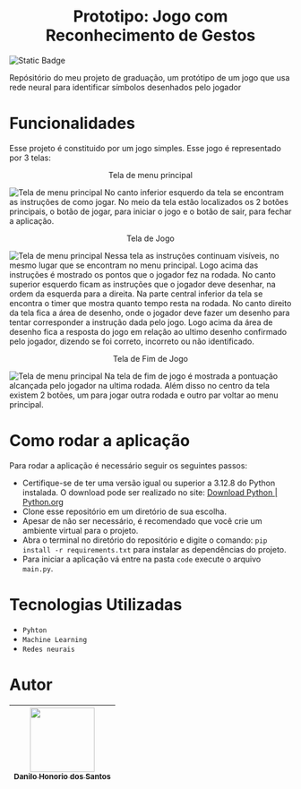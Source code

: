 <h1 align="center">Prototipo: Jogo com Reconhecimento de Gestos</h1>
<img alt="Static Badge" src="https://img.shields.io/badge/license-MIT-green">

Repósitório do meu projeto de graduação, um protótipo de um jogo que usa rede neural para identificar símbolos desenhados pelo jogador

# Funcionalidades

Esse projeto é constituido por um jogo simples. Esse jogo é representado por 3 telas:

<p align="center">Tela de menu principal</p>
<img alt="Tela de menu principal" src="https://github.com/DaniloHSantos/Prototipo-Jogo-Reconhecimento-de-Gestos/blob/main/ImgREADME/telaMenu.png?raw=true">
No canto inferior esquerdo da tela se encontram as instruções de como jogar. No meio da tela estão localizados os 2 botões principais, o botão de jogar, para iniciar o jogo e o botão de sair, para fechar a aplicação.

<p align="center">Tela de Jogo</p>
<img alt="Tela de menu principal" src="https://github.com/DaniloHSantos/Prototipo-Jogo-Reconhecimento-de-Gestos/blob/main/ImgREADME/telaJogo.png?raw=true">
Nessa tela as instruções continuam visíveis, no mesmo lugar que se encontram no menu principal. Logo acima das instruções é mostrado os pontos que o jogador fez na rodada. No canto superior esquerdo ficam as instruções que o jogador deve desenhar, na ordem da esquerda para a direita. Na parte central inferior da tela se encontra o timer que mostra quanto tempo resta na rodada. No canto direito da tela fica a área de desenho, onde o jogador deve fazer um desenho para tentar corresponder a instrução dada pelo jogo. Logo acima da área de desenho fica a resposta do jogo em relação ao ultimo desenho confirmado pelo jogador, dizendo se foi correto, incorreto ou não identificado.

<p align="center">Tela de Fim de Jogo</p>
<img alt="Tela de menu principal" src="https://github.com/DaniloHSantos/Prototipo-Jogo-Reconhecimento-de-Gestos/blob/main/ImgREADME/telaFimdejogo.png?raw=true">
Na tela de fim de jogo é mostrada a pontuação alcançada pelo jogador na ultima rodada. Além disso no centro da tela existem 2 botões, um para jogar outra rodada e outro par voltar ao menu principal.

# Como rodar a aplicação

Para rodar a aplicação é necessário seguir os seguintes passos:
- Certifique-se de ter uma versão igual ou superior a 3.12.8 do Python instalada. O download pode ser realizado no site: [Download Python | Python.org](https://www.python.org/downloads/)
- Clone esse repositório em um diretório de sua escolha.
- Apesar de não ser necessário, é recomendado que você crie um ambiente virtual para o projeto.
- Abra o terminal no diretório do repositório e digite o comando:
```pip install -r requirements.txt``` para instalar as dependências do projeto.
- Para iniciar a aplicação vá entre na pasta ```code``` execute o arquivo ```main.py```.

# Tecnologias Utilizadas

- ```Pyhton```
- ```Machine Learning```
- ```Redes neurais```

# Autor

| [<img loading="lazy" src="https://avatars.githubusercontent.com/u/117547163?v=4" width=115><br><sub>Danilo Honorio dos Santos</sub>](https://github.com/DaniloHSantos) |
| :---: |